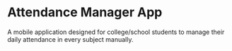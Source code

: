 # Attendance Manager App

A mobile application designed for college/school students to manage their daily attendance in every subject manually.
